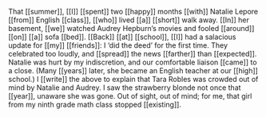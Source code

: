 That [[summer]], [[I]] [[spent]] two [[happy]] months [[with]] Natalie Lepore [[from]] English [[class]], [[who]] lived [[a]] [[short]] walk away. [[In]] her basement, [[we]] watched Audrey Hepburn’s movies and fooled [[around]] [[on]] [[a]] sofa [[bed]]. [[Back]] [[at]] [[school]], [[I]] had a salacious update for [[my]] [[friends]]: I ‘did the deed’ for the first time. They celebrated too loudly, and [[spread]] the news [[farther]] than [[expected]]. Natalie was hurt by my indiscretion, and our comfortable liaison [[came]] to a close. (Many [[years]] later, she became an English teacher at our [[high]] school.) I [[write]] the above to explain that Tara Robles was crowded out of mind by Natalie and Audrey. I saw the strawberry blonde not once that [[year]], unaware she was gone. Out of sight, out of mind; for me, that girl from my ninth grade math class stopped [[existing]].
